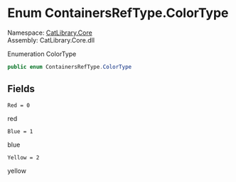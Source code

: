 ﻿# <a id="CatLibrary_Core_ContainersRefType_ColorType"></a> Enum ContainersRefType.ColorType

Namespace: [CatLibrary.Core](CatLibrary.Core.md)  
Assembly: CatLibrary.Core.dll  

Enumeration ColorType

```csharp
public enum ContainersRefType.ColorType
```

## Fields

`Red = 0` 

red

`Blue = 1` 

blue

`Yellow = 2` 

yellow

